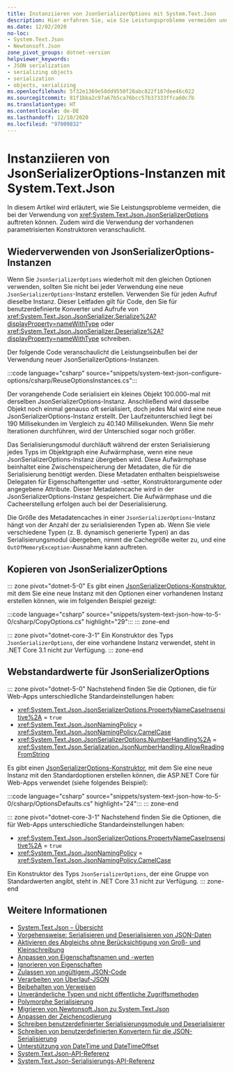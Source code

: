 ```yaml
---
title: Instanziieren von JsonSerializerOptions mit System.Text.Json
description: Hier erfahren Sie, wie Sie Leistungsprobleme vermeiden und vorhandene Konstruktoren für JsonSerializerOptions-Instanzen verwenden.
ms.date: 12/02/2020
no-loc:
- System.Text.Json
- Newtonsoft.Json
zone_pivot_groups: dotnet-version
helpviewer_keywords:
- JSON serialization
- serializing objects
- serialization
- objects, serializing
ms.openlocfilehash: 5f32e1369e58dd9550f28abc822f187dee46c022
ms.sourcegitcommit: 81f1bba2c97a67b5ca76bcc57b37333ffca60c7b
ms.translationtype: HT
ms.contentlocale: de-DE
ms.lasthandoff: 12/10/2020
ms.locfileid: "97009832"
---
```

# <a name="how-to-instantiate-jsonserializeroptions-instances-with-no-locsystemtextjson"></a>Instanziieren von JsonSerializerOptions-Instanzen mit System.Text.Json

In diesem Artikel wird erläutert, wie Sie Leistungsprobleme vermeiden, die bei der Verwendung von <xref:System.Text.Json.JsonSerializerOptions> auftreten können. Zudem wird die Verwendung der vorhandenen parametrisierten Konstruktoren veranschaulicht.

## <a name="reuse-jsonserializeroptions-instances"></a>Wiederverwenden von JsonSerializerOptions-Instanzen

Wenn Sie `JsonSerializerOptions` wiederholt mit den gleichen Optionen verwenden, sollten Sie nicht bei jeder Verwendung eine neue `JsonSerializerOptions`-Instanz erstellen. Verwenden Sie für jeden Aufruf dieselbe Instanz. Dieser Leitfaden gilt für Code, den Sie für benutzerdefinierte Konverter und Aufrufe von <xref:System.Text.Json.JsonSerializer.Serialize%2A?displayProperty=nameWithType> oder <xref:System.Text.Json.JsonSerializer.Deserialize%2A?displayProperty=nameWithType> schreiben.

Der folgende Code veranschaulicht die Leistungseinbußen bei der Verwendung neuer JsonSerializerOptions-Instanzen.

:::code language="csharp" source="snippets/system-text-json-configure-options/csharp/ReuseOptionsInstances.cs":::

Der vorangehende Code serialisiert ein kleines Objekt 100.000-mal mit derselben JsonSerializerOptions-Instanz. Anschließend wird dasselbe Objekt noch einmal genauso oft serialisiert, doch jedes Mal wird eine neue JsonSerializerOptions-Instanz erstellt. Der Laufzeitunterschied liegt bei 190 Millisekunden im Vergleich zu 40.140 Millisekunden. Wenn Sie mehr Iterationen durchführen, wird der Unterschied sogar noch größer.

Das Serialisierungsmodul durchläuft während der ersten Serialisierung jedes Typs im Objektgraph eine Aufwärmphase, wenn eine neue JsonSerializerOptions-Instanz übergeben wird. Diese Aufwärmphase beinhaltet eine Zwischenspeicherung der Metadaten, die für die Serialisierung benötigt werden. Diese Metadaten enthalten beispielsweise Delegaten für Eigenschaftengetter und -setter, Konstruktorargumente oder angegebene Attribute. Dieser Metadatencache wird in der JsonSerializerOptions-Instanz gespeichert. Die Aufwärmphase und die Cacheerstellung erfolgen auch bei der Deserialisierung.

Die Größe des Metadatencaches in einer `JsonSerializerOptions`-Instanz hängt von der Anzahl der zu serialisierenden Typen ab. Wenn Sie viele verschiedene Typen (z. B. dynamisch generierte Typen) an das Serialisierungsmodul übergeben, nimmt die Cachegröße weiter zu, und eine `OutOfMemoryException`-Ausnahme kann auftreten.

## <a name="copy-jsonserializeroptions"></a>Kopieren von JsonSerializerOptions

::: zone pivot="dotnet-5-0"
Es gibt einen [JsonSerializerOptions-Konstruktor](xref:System.Text.Json.JsonSerializerOptions.%23ctor(System.Text.Json.JsonSerializerOptions)), mit dem Sie eine neue Instanz mit den Optionen einer vorhandenen Instanz erstellen können, wie im folgenden Beispiel gezeigt:

:::code language="csharp" source="snippets/system-text-json-how-to-5-0/csharp/CopyOptions.cs" highlight="29":::
::: zone-end

::: zone pivot="dotnet-core-3-1"
Ein Konstruktor des Typs `JsonSerializerOptions`, der eine vorhandene Instanz verwendet, steht in .NET Core 3.1 nicht zur Verfügung.
::: zone-end

## <a name="web-defaults-for-jsonserializeroptions"></a>Webstandardwerte für JsonSerializerOptions

::: zone pivot="dotnet-5-0"
Nachstehend finden Sie die Optionen, die für Web-Apps unterschiedliche Standardeinstellungen haben:

* <xref:System.Text.Json.JsonSerializerOptions.PropertyNameCaseInsensitive%2A> = `true`
* <xref:System.Text.Json.JsonNamingPolicy> = <xref:System.Text.Json.JsonNamingPolicy.CamelCase>
* <xref:System.Text.Json.JsonSerializerOptions.NumberHandling%2A> = <xref:System.Text.Json.Serialization.JsonNumberHandling.AllowReadingFromString>

Es gibt einen [JsonSerializerOptions-Konstruktor](xref:System.Text.Json.JsonSerializerOptions.%23ctor(System.Text.Json.JsonSerializerDefaults)?view=net-5.0&preserve-view=true), mit dem Sie eine neue Instanz mit den Standardoptionen erstellen können, die ASP.NET Core für Web-Apps verwendet (siehe folgendes Beispiel):

:::code language="csharp" source="snippets/system-text-json-how-to-5-0/csharp/OptionsDefaults.cs" highlight="24":::
::: zone-end

::: zone pivot="dotnet-core-3-1"
Nachstehend finden Sie die Optionen, die für Web-Apps unterschiedliche Standardeinstellungen haben:

* <xref:System.Text.Json.JsonSerializerOptions.PropertyNameCaseInsensitive%2A> = `true`
* <xref:System.Text.Json.JsonNamingPolicy> = <xref:System.Text.Json.JsonNamingPolicy.CamelCase>

Ein Konstruktor des Typs `JsonSerializerOptions`, der eine Gruppe von Standardwerten angibt, steht in .NET Core 3.1 nicht zur Verfügung.
::: zone-end

## <a name="see-also"></a>Weitere Informationen

* [System.Text.Json – Übersicht](system-text-json-overview.md)
* [Vorgehensweise: Serialisieren und Deserialisieren von JSON-Daten](system-text-json-how-to.md)
* [Aktivieren des Abgleichs ohne Berücksichtigung von Groß- und Kleinschreibung](system-text-json-character-casing.md)
* [Anpassen von Eigenschaftsnamen und -werten](system-text-json-customize-properties.md)
* [Ignorieren von Eigenschaften](system-text-json-ignore-properties.md)
* [Zulassen von ungültigem JSON-Code](system-text-json-invalid-json.md)
* [Verarbeiten von Überlauf-JSON](system-text-json-handle-overflow.md)
* [Beibehalten von Verweisen](system-text-json-preserve-references.md)
* [Unveränderliche Typen und nicht öffentliche Zugriffsmethoden](system-text-json-immutability.md)
* [Polymorphe Serialisierung](system-text-json-polymorphism.md)
* [Migrieren von Newtonsoft.Json zu System.Text.Json](system-text-json-migrate-from-newtonsoft-how-to.md)
* [Anpassen der Zeichencodierung](system-text-json-character-encoding.md)
* [Schreiben benutzerdefinierter Serialisierungsmodule und Deserialisierer](write-custom-serializer-deserializer.md)
* [Schreiben von benutzerdefinierten Konvertern für die JSON-Serialisierung](system-text-json-converters-how-to.md)
* [Unterstützung von DateTime und DateTimeOffset](../datetime/system-text-json-support.md)
* [System.Text.Json-API-Referenz](xref:System.Text.Json)
* [System.Text.Json-Serialisierungs-API-Referenz](xref:System.Text.Json.Serialization)

